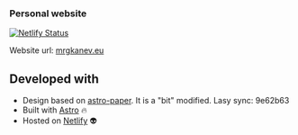 ### Personal website

[![Netlify Status](https://api.netlify.com/api/v1/badges/ae75d8d9-2bc5-41fa-8df3-94bc239c7c33/deploy-status)](https://app.netlify.com/sites/mrgkanev/deploys)

Website url: [mrgkanev.eu](https://mrgkanev.eu)

## Developed with

- Design based on [astro-paper](https://github.com/satnaing/astro-paper). It is a "bit" modified. Lasy sync: 9e62b63
- Built with [Astro](https://astro.build/) 🔥
- Hosted on [Netlify](https://www.netlify.com/) 👽

